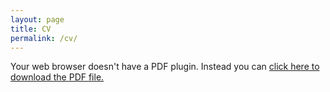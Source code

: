```yaml
---
layout: page
title: CV
permalink: /cv/
---
```


<object data="/assets/ShalmaliWalimbeResume.pdf" type='application/pdf'/>

<p>Your web browser doesn't have a PDF plugin.
  Instead you can <a href="/assets/ShalmaliWalimbeResume.pdf">click here to
  download the PDF file.</a></p>
